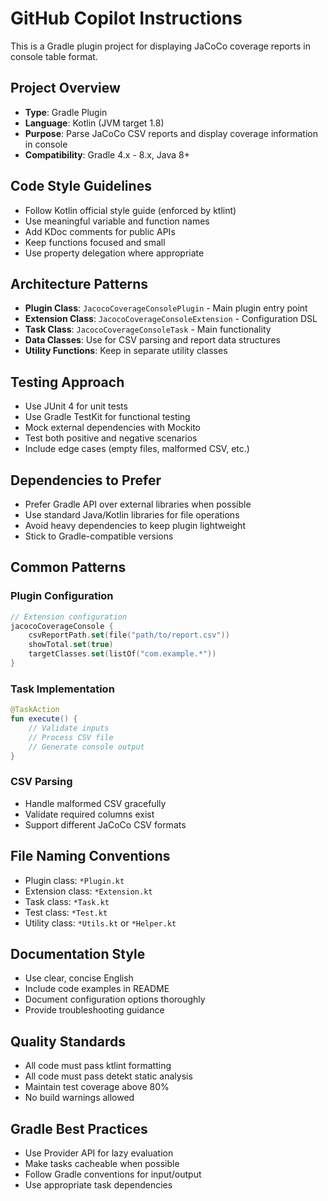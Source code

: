 # GitHub Copilot Instructions

This is a Gradle plugin project for displaying JaCoCo coverage reports in console table format.

## Project Overview

- **Type**: Gradle Plugin
- **Language**: Kotlin (JVM target 1.8)
- **Purpose**: Parse JaCoCo CSV reports and display coverage information in console
- **Compatibility**: Gradle 4.x - 8.x, Java 8+

## Code Style Guidelines

- Follow Kotlin official style guide (enforced by ktlint)
- Use meaningful variable and function names
- Add KDoc comments for public APIs
- Keep functions focused and small
- Use property delegation where appropriate

## Architecture Patterns

- **Plugin Class**: `JacocoCoverageConsolePlugin` - Main plugin entry point
- **Extension Class**: `JacocoCoverageConsoleExtension` - Configuration DSL
- **Task Class**: `JacocoCoverageConsoleTask` - Main functionality
- **Data Classes**: Use for CSV parsing and report data structures
- **Utility Functions**: Keep in separate utility classes

## Testing Approach

- Use JUnit 4 for unit tests
- Use Gradle TestKit for functional testing
- Mock external dependencies with Mockito
- Test both positive and negative scenarios
- Include edge cases (empty files, malformed CSV, etc.)

## Dependencies to Prefer

- Prefer Gradle API over external libraries when possible
- Use standard Java/Kotlin libraries for file operations
- Avoid heavy dependencies to keep plugin lightweight
- Stick to Gradle-compatible versions

## Common Patterns

### Plugin Configuration
```kotlin
// Extension configuration
jacocoCoverageConsole {
    csvReportPath.set(file("path/to/report.csv"))
    showTotal.set(true)
    targetClasses.set(listOf("com.example.*"))
}
```

### Task Implementation
```kotlin
@TaskAction
fun execute() {
    // Validate inputs
    // Process CSV file
    // Generate console output
}
```

### CSV Parsing
- Handle malformed CSV gracefully
- Validate required columns exist
- Support different JaCoCo CSV formats

## File Naming Conventions

- Plugin class: `*Plugin.kt`
- Extension class: `*Extension.kt` 
- Task class: `*Task.kt`
- Test class: `*Test.kt`
- Utility class: `*Utils.kt` or `*Helper.kt`

## Documentation Style

- Use clear, concise English
- Include code examples in README
- Document configuration options thoroughly
- Provide troubleshooting guidance

## Quality Standards

- All code must pass ktlint formatting
- All code must pass detekt static analysis
- Maintain test coverage above 80%
- No build warnings allowed

## Gradle Best Practices

- Use Provider API for lazy evaluation
- Make tasks cacheable when possible
- Follow Gradle conventions for input/output
- Use appropriate task dependencies